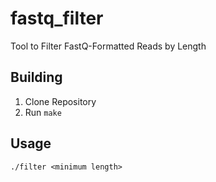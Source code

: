 # fastq_filter
Tool to Filter FastQ-Formatted Reads by Length

## Building

1. Clone Repository
2. Run `make`

## Usage

`./filter <minimum length>`
